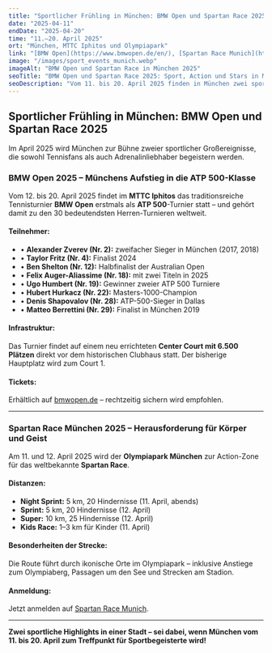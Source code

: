 ```yaml
---
title: "Sportlicher Frühling in München: BMW Open und Spartan Race 2025"
date: "2025-04-11"
endDate: "2025-04-20"
time: "11.–20. April 2025"
ort: "München, MTTC Iphitos und Olympiapark"
link: "[BMW Open](https://www.bmwopen.de/en/), [Spartan Race Munich](https://de.spartan.com/en/races/olympiapark-munich)"
image: "/images/sport_events_munich.webp"
imageAlt: "BMW Open und Spartan Race in München 2025"
seoTitle: "BMW Open und Spartan Race 2025: Sport, Action und Stars in München"
seoDescription: "Vom 11. bis 20. April 2025 finden in München zwei sportliche Highlights statt: das ATP-500-Turnier BMW Open und das spektakuläre Spartan Race."
---
```


## Sportlicher Frühling in München: BMW Open und Spartan Race 2025

Im April 2025 wird München zur Bühne zweier sportlicher Großereignisse, die sowohl Tennisfans als auch Adrenalinliebhaber begeistern werden.

### BMW Open 2025 – Münchens Aufstieg in die ATP 500-Klasse
Vom 12. bis 20. April 2025 findet im **MTTC Iphitos** das traditionsreiche Tennisturnier **BMW Open** erstmals als **ATP 500**-Turnier statt – und gehört damit zu den 30 bedeutendsten Herren-Turnieren weltweit.

#### Teilnehmer:
- • **Alexander Zverev (Nr. 2):** zweifacher Sieger in München (2017, 2018)
- • **Taylor Fritz (Nr. 4):** Finalist 2024
- • **Ben Shelton (Nr. 12):** Halbfinalist der Australian Open
- • **Felix Auger-Aliassime (Nr. 18):** mit zwei Titeln in 2025
- • **Ugo Humbert (Nr. 19):** Gewinner zweier ATP 500 Turniere
- • **Hubert Hurkacz (Nr. 22):** Masters-1000-Champion
- • **Denis Shapovalov (Nr. 28):** ATP-500-Sieger in Dallas
- • **Matteo Berrettini (Nr. 29):** Finalist in München 2019

#### Infrastruktur:
Das Turnier findet auf einem neu errichteten **Center Court mit 6.500 Plätzen** direkt vor dem historischen Clubhaus statt. Der bisherige Hauptplatz wird zum Court 1.

#### Tickets:
Erhältlich auf [bmwopen.de](https://www.bmwopen.de/en/) – rechtzeitig sichern wird empfohlen.

---

### Spartan Race München 2025 – Herausforderung für Körper und Geist
Am 11. und 12. April 2025 wird der **Olympiapark München** zur Action-Zone für das weltbekannte **Spartan Race**.

#### Distanzen:
- **Night Sprint:** 5 km, 20 Hindernisse (11. April, abends)
- **Sprint:** 5 km, 20 Hindernisse (12. April)
- **Super:** 10 km, 25 Hindernisse (12. April)
- **Kids Race:** 1–3 km für Kinder (11. April)

#### Besonderheiten der Strecke:
Die Route führt durch ikonische Orte im Olympiapark – inklusive Anstiege zum Olympiaberg, Passagen um den See und Strecken am Stadion.

#### Anmeldung:
Jetzt anmelden auf [Spartan Race Munich](https://de.spartan.com/en/races/olympiapark-munich).

---

**Zwei sportliche Highlights in einer Stadt – sei dabei, wenn München vom 11. bis 20. April zum Treffpunkt für Sportbegeisterte wird!**
